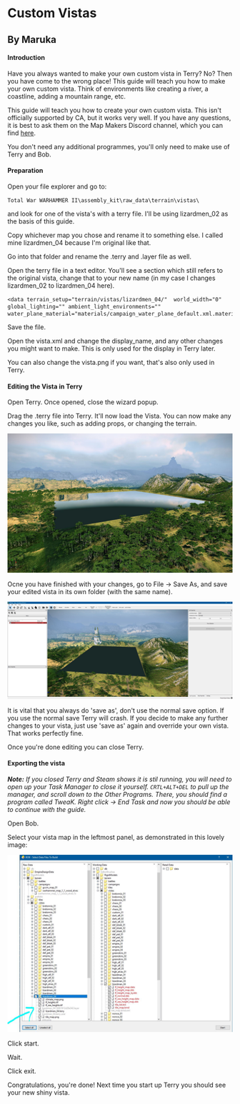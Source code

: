 # Custom Vistas
## By Maruka

#### Introduction
Have you always wanted to make your own custom vista in Terry? No? Then you have come to the wrong place! This guide will teach you how to make your own custom vista. Think of environments like creating a river, a coastline, adding a mountain range, etc.

This guide will teach you how to create your own custom vista. This isn't officially supported by CA, but it works very well. If you have any questions, it is best to ask them on the Map Makers Discord channel, which you can find [here][gccm].

You don't need any additional programmes, you'll only need to make use of Terry and Bob.


#### Preparation

Open your file explorer and go to:

```
Total War WARHAMMER II\assembly_kit\raw_data\terrain\vistas\
```

and look for one of the vista's with a terry file. I'll be using lizardmen_02 as the basis of this guide.

Copy whichever map you chose and rename it to something else. I called mine lizardmen_04 because I'm original like that.

Go into that folder and rename the .terry and .layer file as well. 

Open the terry file in a text editor. You'll see a section which still refers to the original vista, change that to your new name (in my case I changes lizardmen_02 to lizardmen_04 here).

```
<data terrain_setup="terrain/vistas/lizardmen_04/"  world_width="0" global_lighting="" ambient_light_environments="" water_plane_material="materials/campaign_water_plane_default.xml.material"/>
```

Save the file.

Open the vista.xml and change the display_name, and any other changes you might want to make. This is only used for the display in Terry later.

You can also change the vista.png if you want, that's also only used in Terry.

#### Editing the Vista in Terry

Open Terry. Once opened, close the wizard popup.

Drag the .terry file into Terry. It'll now load the Vista. You can now make any changes you like, such as adding props, or changing the terrain.

![test][img1]

Ocne you have finished with your changes, go to File -> Save As, and save your edited vista in its own folder (with the same name).

![test][img2]

It is vital that you always do 'save as', don't use the normal save option. If you use the normal save Terry will crash. If you decide to make any further changes to your vista, just use 'save as' again and override your own vista. That works perfectly fine.

Once you're done editing you can close Terry.

#### Exporting the vista

***Note:*** *If you closed Terry and Steam shows it is stil running, you will need to open up your Task Manager to close it yourself. `CRTL+ALT+DEL` to pull up the manager, and scroll down to the Other Programs. There, you should find a program called TweaK. Right click -> End Task and now you should be able to continue with the guide.*

Open Bob.

Select your vista map in the leftmost panel, as demonstrated in this lovely image:

![test][img3]

Click start.

Wait.

Click exit.

Congratulations, you're done! Next time you start up Terry you should see your new shiny vista.


[gccm]: http://discord.io/tww_mapmakers

[img1]: images/chapter_4_extra_1/01.png
[img2]: images/chapter_4_extra_1/02.png
[img3]: images/chapter_4_extra_1/03.png